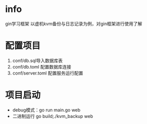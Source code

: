 # info
gin学习框架
以虚机kvm备份与日志记录为例，对gin框架进行使用了解

# 配置项目
<ol>
<li>conf/db.sql导入数据库表</li>
<li>conf/db.toml 配置数据库连接</li>
<li>conf/server.toml 配置服务运行配置</li>
</ol>

# 项目启动
<ul>
<li>debug模式：go run main.go web</li>
<li>二进制运行 go build;./kvm_backup web</li>
</ul>
